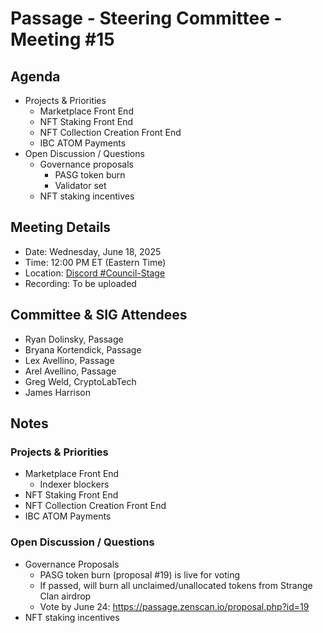 # Passage - Steering Committee - Meeting #15

## Agenda
- Projects & Priorities
  - Marketplace Front End
  - NFT Staking Front End
  - NFT Collection Creation Front End
  - IBC ATOM Payments
- Open Discussion / Questions
  - Governance proposals
    - PASG token burn
    - Validator set
  - NFT staking incentives

## Meeting Details
- Date: Wednesday, June 18, 2025
- Time: 12:00 PM ET (Eastern Time)
- Location: [Discord #Council-Stage](https://discord.gg/passage)
- Recording: To be uploaded

## Committee & SIG Attendees
- Ryan Dolinsky, Passage
- Bryana Kortendick, Passage
- Lex Avellino, Passage
- Arel Avellino, Passage
- Greg Weld, CryptoLabTech
- James Harrison

##  Notes
### Projects & Priorities
- Marketplace Front End
  - Indexer blockers
- NFT Staking Front End
- NFT Collection Creation Front End
- IBC ATOM Payments

### Open Discussion / Questions
- Governance Proposals
  - PASG token burn (proposal #19) is live for voting
  - If passed, will burn all unclaimed/unallocated tokens from Strange Clan airdrop
  - Vote by June 24: https://passage.zenscan.io/proposal.php?id=19
- NFT staking incentives

